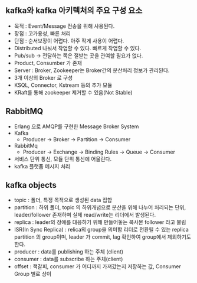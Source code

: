 ## kafka와 kafka 아키텍처의 주요 구성 요소
- 목적 : Event/Message 전송을 위해 사용된다.
- 장점 : 고가용성, 빠른 처리 
- 단점 : 순서보장이 어렵다. 아주 작게 사용이 어렵다. 
- Distributed 나눠서 작업할 수 있다. 빠르게 작업할 수 있다. 
- Pub/sub -> 전달하는 쪽은 절받는 곳을 관여할 필요가 없다. 
- Product, Consumber 가 존재 
- Server : Broker, Zookeeper는 Broker간의 분산처리 정보가 관리된다. 
- 3개 이상의 Broker 로 구성
- KSQL, Connector, Kstream 등의 추가 모듈
- KRaft를 통해 zookeeper 제거할 수 있음(Not Stable)

## RabbitMQ
- Erlang 으로 AMQP를 구현한 Message Broker System
- Kafka
    - Producer -> Broker -> Partition -> Consumer
- RabbitMq 
    - Producer -> Exchange -> Binding Rules -> Queue -> Consumer 
- 서비스 단위 통신, 모듈 단위 통신에 어울린다. 
- kafka 플랫폼 메시지 처리

## kafka objects
- topic : 폴더, 특정 목적으로 생성된 data 집합 
- partition : 하위 폴더, topic 의 하위개념으로 분산을 위해 나누어 처리되는 단위, leader/follower 존재하며 실제 read/write는 리더에서 발생된다. 
- replica : leader의 장애를 대응하기 위해 만들어놓는 복사본 follower 라고 불림 
- ISR(In Sync Replica) : relica의 group을 의미함 리더로 전환될 수 있는 replica partition 의 group이며, leader 가 commit, lag 확인하여 group에서 제외하기도 한다. 
- producer : data를 publishing 하는 주체 (client)
- consumer : data를 subscribe 하는 주체(client)
- offset : 책갈피, consumer 가 어디까지 가져갔는지 저장하는 값, Consumer Group 별로 상이